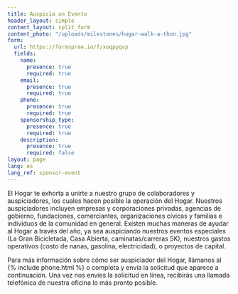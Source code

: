 ```yaml
---
title: Auspicia un Evento
header_layout: simple
content_layout: split_form
content_photo: "/uploads/milestones/hogar-walk-a-thon.jpg"
form:
  url: https://formspree.io/f/xoqppqvp
  fields:
    name:
      presence: true
      required: true
    email:
      presence: true
      required: true
    phone:
      presence: true
      required: true
    sponsorship_type:
      presence: true
      required: true
    description:
      presence: true
      required: false
layout: page
lang: es
lang_ref: sponsor-event
---
```


El Hogar te exhorta a unirte a nuestro grupo de colaboradores y auspiciadores, los cuales hacen posible la operación del Hogar. Nuestros auspiciadores incluyen empresas y corporaciones privadas, agencias de gobierno, fundaciones, comerciantes, organizaciones cívicas y familias e individuos de la comunidad en general. Existen muchas maneras de ayudar al Hogar a través del año, ya sea auspiciando nuestros eventos especiales (La Gran Bicicletada, Casa Abierta, caminatas/carreras 5K), nuestros gastos operativos (costo de nanas, gasolina, electricidad), o proyectos de capital.

Para más información sobre cómo ser auspiciador del Hogar, llámanos al {% include phone.html %} o completa y envía la solicitud que aparece a continuación. Una vez nos envíes la solicitud en línea, recibirás una llamada telefónica de nuestra oficina lo más pronto posible.
